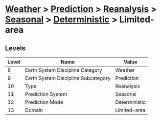 # [Weather](../../../../..) > [Prediction](../../../..) > [Reanalysis](../../..) > [Seasonal](../..) > [Deterministic](..) > Limited-area

## Levels

| Level | Name | Value |
|-----|-----|-----|
| 8 | Earth System Discipline Category | Weather |
| 9 | Earth System Discipline Subcategory | Prediction |
| 10 | Type | Reanalysis |
| 11 | Prediction System | Seasonal |
| 12 | Prediction Mode | Deterministic |
| 13 | Domain | Limited-area |
